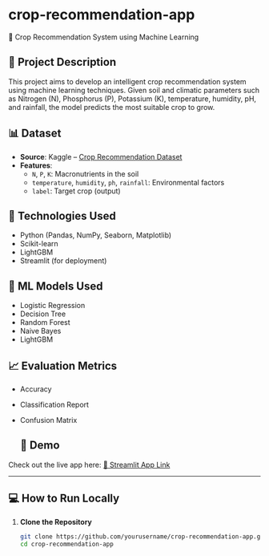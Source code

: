 # crop-recommendation-app
🌱 Crop Recommendation System using Machine Learning


## 📌 Project Description
This project aims to develop an intelligent crop recommendation system using machine learning techniques. Given soil and climatic parameters such as Nitrogen (N), Phosphorus (P), Potassium (K), temperature, humidity, pH, and rainfall, the model predicts the most suitable crop to grow.

## 📊 Dataset
- **Source**: Kaggle – [Crop Recommendation Dataset](https://www.kaggle.com/datasets)
- **Features**:
  - `N`, `P`, `K`: Macronutrients in the soil
  - `temperature`, `humidity`, `ph`, `rainfall`: Environmental factors
  - `label`: Target crop (output)

## 🔧 Technologies Used
- Python (Pandas, NumPy, Seaborn, Matplotlib)
- Scikit-learn
- LightGBM
- Streamlit (for deployment)

## 🧠 ML Models Used
- Logistic Regression
- Decision Tree
- Random Forest
- Naive Bayes
- LightGBM

## 📈 Evaluation Metrics
- Accuracy
- Classification Report
- Confusion Matrix

  ## 🚀 Demo

Check out the live app here: [🔗 Streamlit App Link](https://crop-recommendation-app-gyubdygz7bvkrmcc9d6s2e.streamlit.app/)  


---

## 💻 How to Run Locally

1. **Clone the Repository**
   ```bash
   git clone https://github.com/yourusername/crop-recommendation-app.git
   cd crop-recommendation-app


